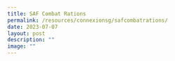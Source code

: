 ```yaml
---
title: SAF Combat Rations
permalink: /resources/connexionsg/safcombatrations/
date: 2023-07-07
layout: post
description: ""
image: ""
---
```


